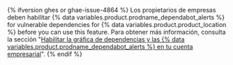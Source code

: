 {% ifversion ghes or ghae-issue-4864 %}
Los propietarios de empresas deben habilitar
{% data variables.product.prodname_dependabot_alerts %} for vulnerable dependencies for {% data variables.product.product_location %} before you can use this feature. Para obtener más información, consulta la sección "[Habilitar la gráfica de dependencias y las {% data variables.product.prodname_dependabot_alerts %} en tu cuenta empresarial](/admin/configuration/managing-connections-between-your-enterprise-accounts/enabling-the-dependency-graph-and-dependabot-alerts-on-your-enterprise-account)".
{% endif %}
